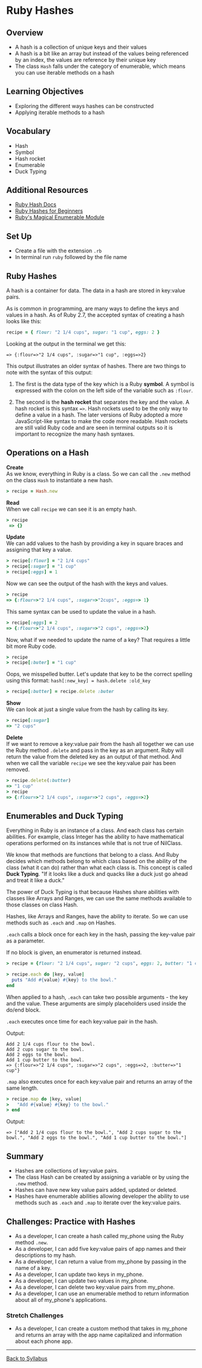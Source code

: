 # Ruby Hashes

## Overview
- A hash is a collection of unique keys and their values
- A hash is a bit like an array but instead of the values being referenced by an index, the values are reference by their unique key
- The class `Hash` falls under the category of enumerable, which means you can use iterable methods on a hash

## Learning Objectives
- Exploring the different ways hashes can be constructed
- Applying iterable methods to a hash

## Vocabulary
- Hash
- Symbol
- Hash rocket
- Enumerable
- Duck Typing

## Additional Resources
- [ Ruby Hash Docs ](https://ruby-doc.org/core-2.7.0/Hash.html)
- [ Ruby Hashes for Beginners ](http://ruby-for-beginners.rubymonstas.org/built_in_classes/hashes.html)
- [ Ruby's Magical Enumerable Module ](https://blog.appsignal.com/2018/05/29/ruby-magic-enumerable-and-enumerator.html)

## Set Up
- Create a file with the extension `.rb`
- In terminal run `ruby` followed by the file name

## Ruby Hashes
A hash is a container for data. The data in a hash are stored in key:value pairs.

As is common in programming, are many ways to define the keys and values in a hash. As of Ruby 2.7, the accepted syntax of creating a hash looks like this:

```ruby
recipe = { flour: "2 1/4 cups", sugar: "1 cup", eggs: 2 }
```

Looking at the output in the terminal we get this:
```
=> {:flour=>"2 1/4 cups", :sugar=>"1 cup", :eggs=>2}
```

This output illustrates an older syntax of hashes. There are two things to note with the syntax of this output:

1. The first is the data type of the key which is a Ruby **symbol**. A symbol is expressed with the colon on the left side of the variable such as `:flour`.

2. The second is the **hash rocket** that separates the key and the value. A hash rocket is this syntax `=>`. Hash rockets used to be the only way to define a value in a hash. The later versions of Ruby adopted a more JavaScript-like syntax to make the code more readable. Hash rockets are still valid Ruby code and are seen in terminal outputs so it is important to recognize the many hash syntaxes.

## Operations on a Hash

**Create**  
As we know, everything in Ruby is a class. So we can call the `.new` method on the class `Hash` to instantiate a new hash.

```ruby
> recipe = Hash.new
```

**Read**  
When we call `recipe` we can see it is an empty hash.
```ruby
> recipe
 => {}
```

**Update**  
We can add values to the hash by providing a key in square braces and assigning that key a value.

```ruby
> recipe[:flour] = "2 1/4 cups"
> recipe[:sugar] = "1 cup"
> recipe[:eggs] = 1
```

Now we can see the output of the hash with the keys and values.
```ruby
> recipe
=> {:flour=>"2 1/4 cups", :sugar=>"2cups", :eggs=> 1}
```

This same syntax can be used to update the value in a hash.

```ruby
> recipe[:eggs] = 2
=> {:flour=>"2 1/4 cups", :sugar=>"2 cups", :eggs=>2}
```

Now, what if we needed to update the name of a key? That requires a little bit more Ruby code.

```ruby
> recipe
> recipe[:buter] = "1 cup"
```

Oops, we misspelled butter. Let's update that key to be the correct spelling using this format: `hash[:new_key] = hash.delete :old_key`

```ruby
> recipe[:butter] = recipe.delete :buter
```

**Show**  
We can look at just a single value from the hash by calling its key.

```ruby
> recipe[:sugar]
=> "2 cups"
```

**Delete**  
If we want to remove a key:value pair from the hash all together we can use the Ruby method `.delete` and pass in the key as an argument. Ruby will return the value from the deleted key as an output of that method. And when we call the variable `recipe` we see the key:value pair has been removed.

```ruby
> recipe.delete(:butter)
=> "1 cup"
> recipe
=> {:flour=>"2 1/4 cups", :sugar=>"2 cups", :eggs=>2}
```

## Enumerables and Duck Typing
Everything in Ruby is an instance of a class. And each class has certain abilities. For example, class Integer has the ability to have mathematical operations performed on its instances while that is not true of NilClass.

We know that methods are functions that belong to a class. And Ruby decides which methods belong to which class based on the ability of the class (what it can do) rather than what each class is. This concept is called **Duck Typing**. "If it looks like a duck and quacks like a duck just go ahead and treat it like a duck."

The power of Duck Typing is that because Hashes share abilities with classes like Arrays and Ranges, we can use the same methods available to those classes on class Hash.

Hashes, like Arrays and Ranges, have the ability to iterate. So we can use methods such as `.each` and `.map` on Hashes.

`.each` calls a block once for each key in the hash, passing the key-value pair as a parameter.

If no block is given, an enumerator is returned instead.

```ruby
> recipe = {flour: "2 1/4 cups", sugar: "2 cups", eggs: 2, butter: "1 cup"}

> recipe.each do |key, value|
  puts "Add #{value} #{key} to the bowl."
end
```
When applied to a hash, `.each` can take two possible arguments - the key and the value. These arguments are simply placeholders used inside the do/end block.

`.each` executes once time for each key:value pair in the hash.

Output:
```
Add 2 1/4 cups flour to the bowl.
Add 2 cups sugar to the bowl.
Add 2 eggs to the bowl.
Add 1 cup butter to the bowl.
=> {:flour=>"2 1/4 cups", :sugar=>"2 cups", :eggs=>2, :butter=>"1 cup"}
```

`.map` also executes once for each key:value pair and returns an array of the same length.

```ruby
> recipe.map do |key, value|
>   "Add #{value} #{key} to the bowl."
> end
```

Output:
```
=> ["Add 2 1/4 cups flour to the bowl.", "Add 2 cups sugar to the bowl.", "Add 2 eggs to the bowl.", "Add 1 cup butter to the bowl."]
```

## Summary
- Hashes are collections of key:value pairs.
- The class Hash can be created by assigning a variable or by using the `.new` method.
- Hashes can have new key value pairs added, updated or deleted.
- Hashes have enumerable abilities allowing developer the ability to use methods such as `.each` and `.map` to iterate over the key:value pairs.

## Challenges: Practice with Hashes
- As a developer, I can create a hash called my_phone using the Ruby method `.new`.
- As a developer, I can add five key:value pairs of app names and their descriptions to my hash.
- As a developer, I can return a value from my_phone by passing in the name of a key.
- As a developer, I can update two keys in my_phone.
- As a developer, I can update two values in my_phone.
- As a developer, I can delete two key:value pairs from my_phone.
- As a developer, I can use an enumerable method to return information about all of my_phone's applications.

### Stretch Challenges
- As a developer, I can create a custom method that takes in my_phone and returns an array with the app name capitalized and information about each phone app.

---
[Back to Syllabus](../README.md#unit-four-ruby)
